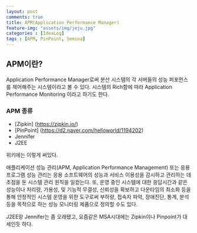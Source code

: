 ```yaml
---
layout: post
comments: true
title: APM(Application Performance Manager)
feature-img: "assets/img/jeju.jpg"
categories : [IdeaLog]
tags : [APM, PinPoint, Semina]
---
```


## APM이란?

Application Performance Manager로써 분산 시스템의 각 서버들의 성능 퍼포먼스를 제어해주는 시스템이라고 볼 수 있다.
시스템의 Rich함에 따라 Application Performance Monitoring 이라고 하기도 한다.

### APM 종류

- [Zipkin] (https://zipkin.io/)
- [PinPoint] (https://d2.naver.com/helloworld/1194202)
- Jennifer
- J2EE

위키에는 이렇게 써있다.

애플리케이션 성능 관리(APM, Application Performance Management) 또는 응용 프로그램 성능 관리는 응용 소프트웨어의 성능과 서비스 이용성을 감시하고 관리하는 데 초점을 둔 시스템 관리 원칙을 일컫는다. 또, 운영 중인 시스템에 대한 응답시간과 같은 성능이나 처리량, 가용성, 및 기능적 무결성, 신뢰성을 확보하고 다운타임의 최소화 등을 통해 안정적인 시스템 운영을 위한 도구로써 부하량, 접속자 파악, 장애진단, 통계, 분석 등을 목적으로 하는 성능 모니터링 제품으로 정의할 수도 있다.

J2EE랑 Jennifer는 좀 오래됐고, 요즘같은 MSA시대에는 Zipkin이나 Pinpoint가 대세인듯 하다.
